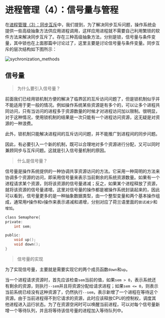 进程管理（4）：信号量与管程
========================

在[进程管理（3）：同步互斥](chp17.md)中，我们提到，为了解决同步互斥问题，操作系统会提供一些高级抽象方法供应用进程调用，这样应用进程就不需要自己利用繁琐的软件方法来解决同步互斥了。存在三种高级抽象方法，分别是锁，信号量与条件变量，其中锁也在上面那篇中讨论过了，这里主要是讨论信号量与条件变量。同步互斥的层次结构如下图所示：

![sychronization_methods](images/synchronization_methods.png)

## 信号量

> 为什么要引入信号量？

前面我们已经用锁机制方便的解决了临界区的互斥访问问题了，但是锁机制似乎并不能适用于更一般的情况。例如操作系统某些资源是有多个的，可以让多个进程共同访问，只有当访问的进程多于资源数量的时候才对进程访问加以限制。很明显，对于这种情况，使用锁机制的结果是一次只能有一个进程访问资源，这无疑是对资源的一种浪费。

此外，锁机制只能解决进程间的互斥访问问题，并不能推广到进程间的同步问题。

因此，有必要引入一个新的机制，既可以合理地对多个资源进行分配，又可以同时兼顾同步与互斥问题。这就是引入信号量机制的原因。

> 什么是信号量？

信号量是操作系统提供的一种协调共享资源访问的方法。它采用一种简明的方法来协调多个资源的访问，即采用信号量来表示当前剩余的系统资源数量。如果有一个进程请求某个资源，则将该资源的信号量递减；反之，如果某个进程释放了资源，就将该资源的信号量递增。这里对信号量的操作都是被操作系统封装起来的，因此可以看到，信号量更多的是一种抽象数据类型，由一个整型变量和两个基本操作组成，通常用`P`操作和`V`操作来表示递减和递增，分别对应了荷兰语里面的`尝试减少`和`增加`。

```c
class Semaphore{
private:
	int sem;

public:
	void up();
	void down();
}
```

> 信号量的实现

为了实现信号量，主要就是需要实现它的两个成员函数`down`和`up`。

当一个进程请求资源时，首先应该检查`sem`当前的值，如果`sem > 0`，表示系统还有剩余的资源，则执行`--sem`并且将资源分配给请求进程；如果`sem <= 0`，则表示当前系统已经没有这种资源了，仍然执行`--sem`，表示新增了一个进程在等待这个资源。由于当前进程得不到它请求的资源，此时应该释放CPU的控制权，调度其他进程进入运行状态。为了在资源空闲时可以唤醒当前进程，可以对每个信号量新增一个等待队列，并且将等待该信号量的进程加入等待队列中。

